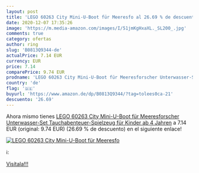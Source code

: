 ```yaml
---
layout: post
title: 'LEGO 60263 City Mini-U-Boot für Meeresfo al 26.69 % de descuento'
date: 2020-12-07 17:35:26
image: 'https://m.media-amazon.com/images/I/51jmKgHxaXL._SL200_.jpg'
comments: true
category: ofertas
author: ring
slug: 'B0813Q9344-de'
actualPrice: 7.14 EUR
currency: EUR
price: 7.14
comparePrice: 9.74 EUR
prodname: 'LEGO 60263 City Mini-U-Boot für Meeresforscher Unterwasser-Set  Tauchabenteuer-Spielzeug für Kinder ab 4 Jahren'
country: 'de'
flag: '🇩🇪'
buyurl: 'https://www.amazon.de/dp/B0813Q9344/?tag=tolees0ca-21'
descuento: '26.69'
---
```


Ahora mismo tienes [LEGO 60263 City Mini-U-Boot für Meeresforscher Unterwasser-Set  Tauchabenteuer-Spielzeug für Kinder ab 4 Jahren](https://www.amazon.de/dp/B0813Q9344/?tag=tolees0ca-21) a 7.14 EUR (original: 9.74 EUR) (26.69 %  de descuento) en el siguiente enlace!

[![LEGO 60263 City Mini-U-Boot für Meeresfo](https://m.media-amazon.com/images/I/51jmKgHxaXL._SL200_.jpg)](https://www.amazon.de/dp/B0813Q9344/?tag=tolees0ca-21)

ℹ️:


[Visítala!!!](https://www.amazon.de/dp/B0813Q9344/?tag=tolees0ca-21)
